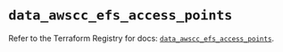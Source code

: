 # `data_awscc_efs_access_points`

Refer to the Terraform Registry for docs: [`data_awscc_efs_access_points`](https://registry.terraform.io/providers/hashicorp/awscc/0.70.0/docs/data-sources/efs_access_points).
